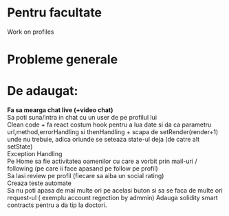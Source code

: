 <h1>Pentru facultate</h1>
Work on profiles
<h1>Probleme generale</h1>

<h1>De adaugat:</h1>
<b>Fa sa mearga chat live (+video chat)</b><br>
Sa poti suna/intra in chat cu un user de pe profilul lui<br>
Clean code + fa react costum hook pentru a lua date si da ca parametru url,method,errorHandling si thenHandling + scapa de setRender(render+1) unde nu trebuie, adica oriunde se seteaza state-ul deja (de catre alt setState)<br>
Exception Handling<br>
Pe Home sa fie activitatea oamenilor cu care a vorbit prin mail-uri / following (pe care ii face apasand pe follow pe profil)<br>
Sa lasi review pe profil (fiecare sa aiba un social rating)<br>
Creaza teste automate<br>
Sa nu poti apasa de mai multe ori pe acelasi buton si sa se faca de multe ori request-ul ( exemplu account regection by admmin)<bt>
Adauga solidity smart contracts pentru a da tip la doctori.
  

